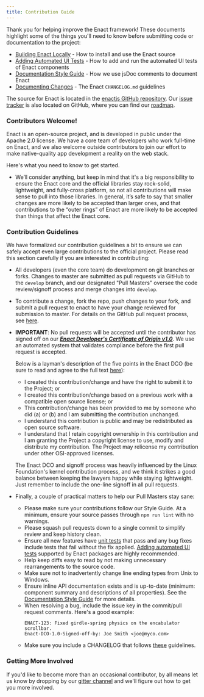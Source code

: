 ```yaml
---
title: Contribution Guide
---
```


Thank you for helping improve the Enact framework! These documents highlight some of the things you'll need to know before
submitting code or documentation to the project:

<!-- *   [Coding Style Guide](./code-style.md) - The Enact code style explained -->
*   [Building Enact Locally](./building-enact-locally.md) - How to install and use the Enact source
*   [Adding Automated UI Tests](./adding-automated-ui-tests.md) - How to add and run the automated UI tests of Enact components
*   [Documentation Style Guide](./documentation.md) - How we use jsDoc comments to document Enact
*   [Documenting Changes](./changelogs.md) -  The Enact `CHANGELOG.md` guidelines

The source for Enact is located in the [enactjs GitHub repository](https://github.com/enactjs/enact). Our [issue tracker](https://github.com/enactjs/enact/issues) is also located on GitHub, where you can find our [roadmap](https://github.com/enactjs/enact/issues/1504).

### Contributors Welcome!

Enact is an open-source project, and is developed in public under the Apache 2.0 license. We have a core team of
developers who work full-time on Enact, and we also welcome outside contributors to join our effort to make native-quality
app development a reality on the web stack.

Here's what you need to know to get started.

*   We’ll consider anything, but keep in mind that it's a big responsibility to ensure the Enact core and the official
	libraries stay rock-solid, lightweight, and fully-cross platform, so not all contributions will make sense to pull into
	those libraries. In general, it’s safe to say that smaller changes are more likely to be accepted than larger ones, and
	that contributions to the “outer rings” of Enact are more likely to be accepted than things that affect the Enact core.

### Contribution Guidelines

We have formalized our contribution guidelines a bit to ensure we can safely accept even large contributions to the official
project. Please read this section carefully if you are interested in contributing:

*   All developers (even the core team) do development on git branches or forks. Changes to master are submitted as pull requests
	via GitHub to the `develop` branch, and our designated "Pull Masters" oversee the code review/signoff process and merge changes
	into `develop`.

*   To contribute a change, fork the repo, push changes to your fork, and submit a pull request to enact to have your change
	reviewed for submission to master. For details on the GitHub pull request process, see [here](https://help.github.com/articles/using-pull-requests).

*   **IMPORTANT**: No pull requests will be accepted until the contributor has signed off on our ***[Enact Developer's Certificate of Origin v1.0](./dco.md)***. We use an automated system that validates compliance before the first pull request is accepted.

	Below is a layman's description of the five points in the Enact DCO (be sure to read and agree to the full text [here](./dco.md)):

	*   I created this contribution/change and have the right to submit it to the Project; or
	*   I created this contribution/change based on a previous work with a compatible open source license; or
	*   This contribution/change has been provided to me by someone who did (a) or (b) and I am submitting the contribution unchanged.
	*   I understand this contribution is public and may be redistributed as open source software.
	*   I understand that I retain copyright ownership in this contribution and I am granting the Project a copyright license to
		use, modify and distribute my contribution. The Project may relicense my contribution under other OSI-approved licenses.
	
	The Enact DCO and signoff process was heavily influenced by the Linux Foundation's kernel contribution process, and we think
	it strikes a good balance between keeping the lawyers happy while staying lightweight. Just remember to include the one-line
	signoff in all pull requests.

*   Finally, a couple of practical matters to help our Pull Masters stay sane:

	*   Please make sure your contributions follow our Style Guide.  At a minimum, ensure your source passes through
	`npm run lint` with no warnings.
	*   Please squash pull requests down to a single commit to simplify review and keep history clean.
	*   Ensure all new features have [unit tests](../testing-components/unit-testing/index.md) that pass and any bug fixes include tests that fail without the fix applied. [Adding automated UI tests](./adding-automated-ui-tests.md) supported by Enact packages are highly recommended.
	*   Help keep diffs easy to read by not making unnecessary rearrangements to the source code.
	*   Make sure not to inadvertently change line ending types from Unix to Windows.
	*   Ensure inline API documentation exists and is up-to-date (minimum: component summary and descriptions of all
	properties). See the [Documentation Style Guide](./documentation.md) for more details.
	*   When resolving a bug, include the issue key in the commit/pull request comments. Here's a good example:
		```
		ENACT-123: Fixed girdle-spring physics on the encabulator scrollbar.
		Enact-DCO-1.0-Signed-off-by: Joe Smith <joe@myco.com>
		```
	*   Make sure you include a CHANGELOG that follows [these](./changelogs.md) guidelines.

### Getting More Involved

If you'd like to become more than an occasional contributor, by all means let us know by dropping by
our [gitter channel](https://gitter.im/EnactJS/Lobby) and we'll figure out how to get
you more involved.
